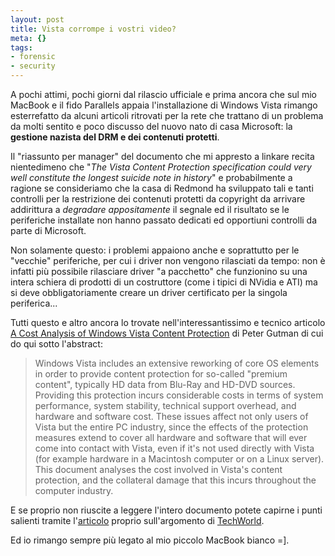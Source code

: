 ```yaml
--- 
layout: post
title: Vista corrompe i vostri video?
meta: {}
tags: 
- forensic
- security
---
```

A pochi attimi, pochi giorni dal rilascio ufficiale e prima ancora che sul mio MacBook e il fido Parallels appaia l'installazione di Windows Vista rimango esterrefatto da alcuni articoli ritrovati per la rete che trattano di un problema da molti sentito e poco discusso del nuovo nato di casa Microsoft: la **gestione nazista del DRM e dei contenuti protetti**.  

Il "riassunto per manager" del documento che mi appresto a linkare recita nientedimeno che "*The Vista Content Protection specification could very well constitute the longest suicide note in history*" e probabilmente a ragione se consideriamo che la casa di Redmond ha sviluppato tali e tanti controlli per la restrizione dei contenuti protetti da copyright da arrivare addirittura a *degradare appositamente* il segnale ed il risultato se  le periferiche installate non hanno passato dedicati ed opportiuni controlli da parte di Microsoft.  

Non solamente questo: i problemi appaiono anche e soprattutto per le "vecchie" periferiche, per cui i driver non vengono rilasciati da tempo: non è infatti più possibile rilasciare driver "a pacchetto" che funzionino su una intera schiera di prodotti di un costruttore (come i tipici di NVidia e ATI) ma si deve obbligatoriamente creare un driver certificato per la singola periferica...  
  
Tutti questo e altro ancora lo trovate nell'interessantissimo e tecnico articolo [ A Cost Analysis of Windows Vista Content Protection](http://www.cs.auckland.ac.nz/~pgut001/pubs/vista_cost.txt) di Peter Gutman di cui do qui sotto l'abstract:

> Windows Vista includes an extensive reworking of core OS elements in order to
provide content protection for so-called "premium content", typically HD data
from Blu-Ray and HD-DVD sources.  Providing this protection incurs
considerable costs in terms of system performance, system stability, technical
support overhead, and hardware and software cost.  These issues affect not
only users of Vista but the entire PC industry, since the effects of the
protection measures extend to cover all hardware and software that will ever
come into contact with Vista, even if it's not used directly with Vista (for
example hardware in a Macintosh computer or on a Linux server).  This document
analyses the cost involved in Vista's content protection, and the collateral
damage that this incurs throughout the computer industry.  
  
E se proprio non riuscite a leggere l'intero documento potete capirne i punti salienti tramite l'[articolo](http://www.techworld.com/opsys/news/index.cfm?newsid=7675) proprio sull'argomento di [TechWorld](http://www.techworld.com/opsys/news/index.cfm?newsid=7675).  
  
Ed io rimango sempre più legato al mio piccolo MacBook bianco =]. 
